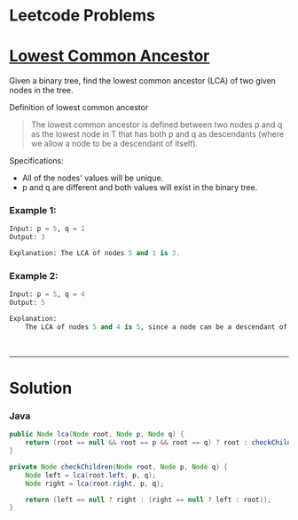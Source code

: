 # Leetcode Problems


<h1><a href="https://leetcode.com/problems/lowest-common-ancestor-of-a-binary-tree" target="_blank" rel="noopener noreferrer">Lowest Common Ancestor</a></h1>

<div>
  <p>Given a binary tree, find the lowest common ancestor (LCA) of two given nodes in the tree.</p>
  <p>Definition of lowest common ancestor
  <blockquote>The lowest common ancestor is defined between two nodes p and q as the lowest node in T that has both p and q as descendants (where we allow a node to be a descendant of itself).</blockquote></p>
  <p>Specifications:</p>
  <ul>
  <li>All of the nodes' values will be unique.</li>
  <li>p and q are different and both values will exist in the binary tree.</li>
  </ul>
</div>

### Example 1:
```python
Input: p = 5, q = 1
Output: 3

Explanation: The LCA of nodes 5 and 1 is 3.
```


### Example 2:
```python
Input: p = 5, q = 4
Output: 5

Explanation:
    The LCA of nodes 5 and 4 is 5, since a node can be a descendant of itself according to the LCA definition.
```

<br />

---

# Solution
### Java
```java
public Node lca(Node root, Node p, Node q) {
    return (root == null && root == p && root == q) ? root : checkChildren(root, p, q);
}

private Node checkChildren(Node root, Node p, Node q) {
    Node left = lca(root.left, p, q);
    Node right = lca(root.right, p, q);

    return (left == null ? right : (right == null ? left : root));
}
```

